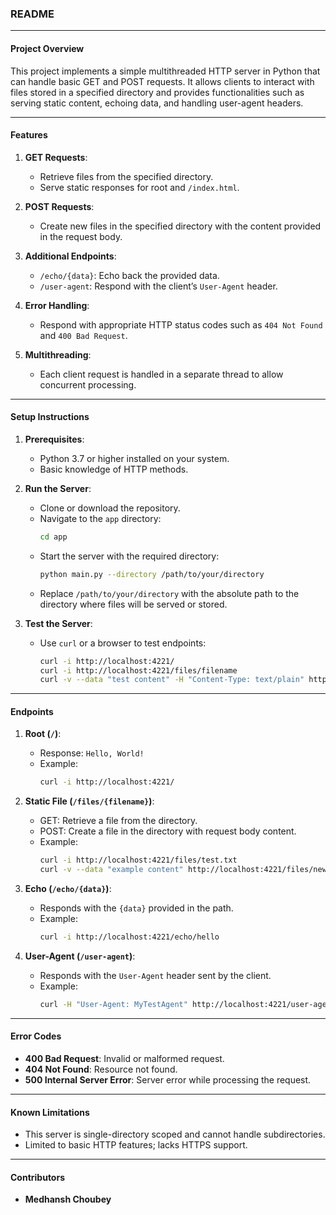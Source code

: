 ### **README**

---

#### **Project Overview**
This project implements a simple multithreaded HTTP server in Python that can handle basic GET and POST requests. It allows clients to interact with files stored in a specified directory and provides functionalities such as serving static content, echoing data, and handling user-agent headers.

---

#### **Features**
1. **GET Requests**:
   - Retrieve files from the specified directory.
   - Serve static responses for root and `/index.html`.

2. **POST Requests**:
   - Create new files in the specified directory with the content provided in the request body.

3. **Additional Endpoints**:
   - `/echo/{data}`: Echo back the provided data.
   - `/user-agent`: Respond with the client’s `User-Agent` header.

4. **Error Handling**:
   - Respond with appropriate HTTP status codes such as `404 Not Found` and `400 Bad Request`.

5. **Multithreading**:
   - Each client request is handled in a separate thread to allow concurrent processing.

---

#### **Setup Instructions**
1. **Prerequisites**:
   - Python 3.7 or higher installed on your system.
   - Basic knowledge of HTTP methods.

2. **Run the Server**:
   - Clone or download the repository.
   - Navigate to the `app` directory:
     ```bash
     cd app
     ```
   - Start the server with the required directory:
     ```bash
     python main.py --directory /path/to/your/directory
     ```
   - Replace `/path/to/your/directory` with the absolute path to the directory where files will be served or stored.

3. **Test the Server**:
   - Use `curl` or a browser to test endpoints:
     ```bash
     curl -i http://localhost:4221/
     curl -i http://localhost:4221/files/filename
     curl -v --data "test content" -H "Content-Type: text/plain" http://localhost:4221/files/newfile
     ```

---

#### **Endpoints**
1. **Root (`/`)**:
   - Response: `Hello, World!`
   - Example:
     ```bash
     curl -i http://localhost:4221/
     ```

2. **Static File (`/files/{filename}`)**:
   - GET: Retrieve a file from the directory.
   - POST: Create a file in the directory with request body content.
   - Example:
     ```bash
     curl -i http://localhost:4221/files/test.txt
     curl -v --data "example content" http://localhost:4221/files/newfile.txt
     ```

3. **Echo (`/echo/{data}`)**:
   - Responds with the `{data}` provided in the path.
   - Example:
     ```bash
     curl -i http://localhost:4221/echo/hello
     ```

4. **User-Agent (`/user-agent`)**:
   - Responds with the `User-Agent` header sent by the client.
   - Example:
     ```bash
     curl -H "User-Agent: MyTestAgent" http://localhost:4221/user-agent
     ```

---

#### **Error Codes**
- **400 Bad Request**: Invalid or malformed request.
- **404 Not Found**: Resource not found.
- **500 Internal Server Error**: Server error while processing the request.

---

#### **Known Limitations**
- This server is single-directory scoped and cannot handle subdirectories.
- Limited to basic HTTP features; lacks HTTPS support.

---

#### **Contributors**
- **Medhansh Choubey**
